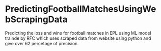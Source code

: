 # PredictingFootballMatchesUsingWebScrapingData
 Predicting the loss and wins for football matches in EPL using ML model trainde by RFC which uses scraped data from website using python and give over 62 percetage of precision.
